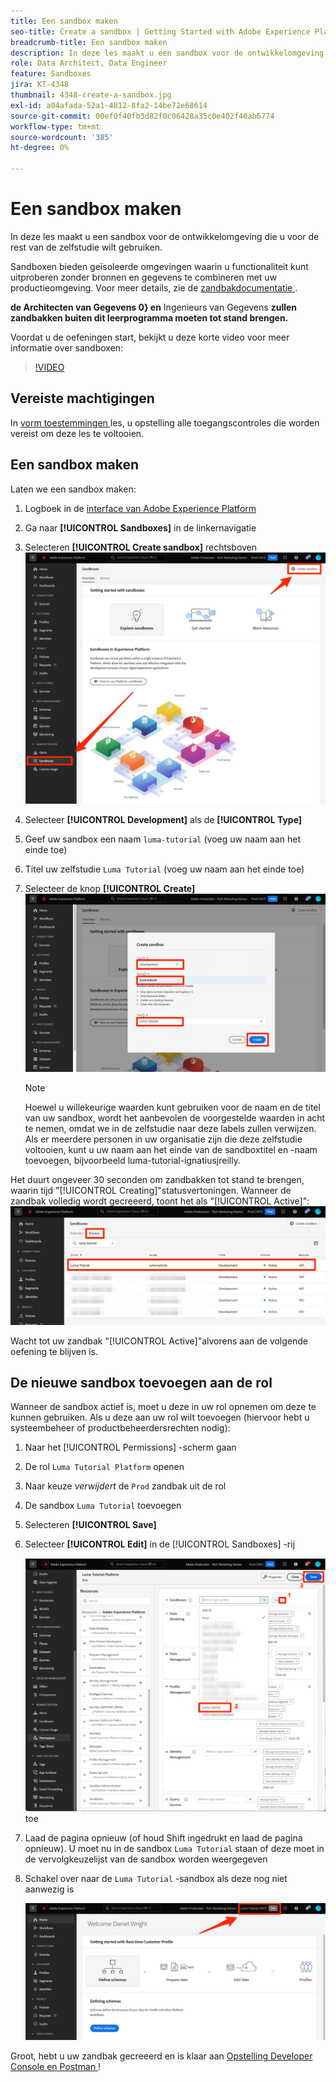 ```yaml
---
title: Een sandbox maken
seo-title: Create a sandbox | Getting Started with Adobe Experience Platform for Data Architects and Data Engineers
breadcrumb-title: Een sandbox maken
description: In deze les maakt u een sandbox voor de ontwikkelomgeving die u voor de rest van de zelfstudie kunt gebruiken.
role: Data Architect, Data Engineer
feature: Sandboxes
jira: KT-4348
thumbnail: 4348-create-a-sandbox.jpg
exl-id: a04afada-52a1-4812-8fa2-14be72e68614
source-git-commit: 00ef0f40fb3d82f0c06428a35c0e402f46ab6774
workflow-type: tm+mt
source-wordcount: '385'
ht-degree: 0%

---
```


# Een sandbox maken

<!--25min-->

In deze les maakt u een sandbox voor de ontwikkelomgeving die u voor de rest van de zelfstudie wilt gebruiken.

Sandboxen bieden geïsoleerde omgevingen waarin u functionaliteit kunt uitproberen zonder bronnen en gegevens te combineren met uw productieomgeving. Voor meer details, zie de [ zandbakdocumentatie ](https://experienceleague.adobe.com/docs/experience-platform/sandbox/home.html?lang=nl).

**de Architecten van Gegevens 0} en** Ingenieurs van Gegevens **zullen zandbakken buiten dit leerprogramma moeten tot stand brengen.**

Voordat u de oefeningen start, bekijkt u deze korte video voor meer informatie over sandboxen:
>[!VIDEO](https://video.tv.adobe.com/v/29838/?learn=on)

## Vereiste machtigingen

In [ vorm toestemmingen ](configure-permissions.md) les, u opstelling alle toegangscontroles die worden vereist om deze les te voltooien.

<!--
* Permission items **[!UICONTROL Sandbox Administration]** > **[!UICONTROL View Sandboxes]** and **[!UICONTROL Manage Sandboxes]**
* Permission item **[!UICONTROL Sandboxes]** > **[!UICONTROL Prod]**
* User-role access to the `Luma Tutorial Platform` product profile
* Admin-level access to the `Luma Tutorial Platform` product profile
-->

## Een sandbox maken

Laten we een sandbox maken:

1. Logboek in de [ interface van Adobe Experience Platform ](https://experience.adobe.com/platform)
1. Ga naar **[!UICONTROL Sandboxes]** in de linkernavigatie
1. Selecteren **[!UICONTROL Create sandbox]** rechtsboven
   ![ Uitgezochte creeer zandbak ](assets/sandbox-createSandbox.png)

1. Selecteer **[!UICONTROL Development]** als de **[!UICONTROL Type]**
1. Geef uw sandbox een naam `luma-tutorial` (voeg uw naam aan het einde toe)
1. Titel uw zelfstudie `Luma Tutorial` (voeg uw naam aan het einde toe)
1. Selecteer de knop **[!UICONTROL Create]**
   ![ creeer uw zandbak ](assets/sandbox-nameSandbox.png)
   >[!NOTE]
   >
   >Hoewel u willekeurige waarden kunt gebruiken voor de naam en de titel van uw sandbox, wordt het aanbevolen de voorgestelde waarden in acht te nemen, omdat we in de zelfstudie naar deze labels zullen verwijzen. Als er meerdere personen in uw organisatie zijn die deze zelfstudie voltooien, kunt u uw naam aan het einde van de sandboxtitel en -naam toevoegen, bijvoorbeeld luma-tutorial-ignatiusjreilly.

Het duurt ongeveer 30 seconden om zandbakken tot stand te brengen, waarin tijd &quot;[!UICONTROL Creating]&quot;statusvertoningen. Wanneer de zandbak volledig wordt gecreeerd, toont het als &quot;[!UICONTROL Active]&quot;:
![ Actieve status ](assets/sandbox-active.png)

Wacht tot uw zandbak &quot;[!UICONTROL Active]&quot;alvorens aan de volgende oefening te blijven is.

## De nieuwe sandbox toevoegen aan de rol

Wanneer de sandbox actief is, moet u deze in uw rol opnemen om deze te kunnen gebruiken. Als u deze aan uw rol wilt toevoegen (hiervoor hebt u systeembeheer of productbeheerdersrechten nodig):

1. Naar het [!UICONTROL Permissions] -scherm gaan
1. De rol `Luma Tutorial Platform` openen
1. Naar keuze _verwijdert_ de `Prod` zandbak uit de rol
1. De sandbox `Luma Tutorial` toevoegen
1. Selecteren **[!UICONTROL Save]**
1. Selecteer **[!UICONTROL Edit]** in de [!UICONTROL Sandboxes] -rij

   ![ voeg het Luminantieleerprogramma ](assets/sandbox-addLumaTutorial.png) toe

1. Laad de pagina opnieuw (of houd Shift ingedrukt en laad de pagina opnieuw). U moet nu in de sandbox `Luma Tutorial` staan of deze moet in de vervolgkeuzelijst van de sandbox worden weergegeven
1. Schakel over naar de `Luma Tutorial` -sandbox als deze nog niet aanwezig is

   ![ bevestigt zandbak ](assets/sandbox-confirmDropdown.png)

Groot, hebt u uw zandbak gecreeerd en is klaar aan [ Opstelling Developer Console en Postman ](set-up-developer-console-and-postman.md)!
